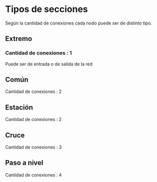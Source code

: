 # Tipos de secciones

Según la cantidad de conexiones cada nodo puede ser de distinto tipo.

## Extremo
### Cantidad de conexiones : 1

Puede ser de entrada o de salida de la red

## Común

Cantidad de conexiones : 2

## Estación

Cantidad de conexiones : 2

## Cruce

Cantidad de conexiones : 3

## Paso a nivel

Cantidad de conexiones : 4

